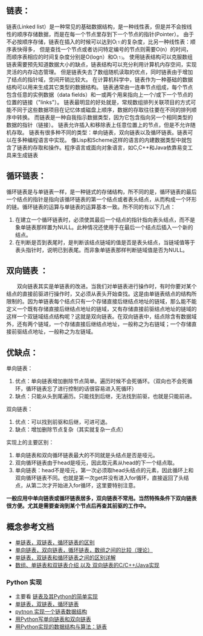 ## 链表：
链表(Linked list）是一种常见的基础数据结构，是一种线性表，但是并不会按线性的顺序存储数据，而是在每一个节点里存到下一个节点的指针(Pointer）。
由于不必按顺序存储，链表在插入的时候可以达到O⑴的复杂度，比另一种线性表：顺序表快得多，
但是查找一个节点或者访问特定编号的节点则需要O(n）的时间，而顺序表相应的时间复杂度分别是O(logn）和O⑴。
使用链表结构可以克服数组链表需要预先知道数据大小的缺点，链表结构可以充分利用计算机内存空间，实现灵活的内存动态管理。
但是链表失去了数组随机读取的优点，同时链表由于增加了结点的指针域，空间开销比较大。
在计算机科学中，链表作为一种基础的数据结构可以用来生成其它类型的数据结构。
链表通常由一连串节点组成，每个节点包含任意的实例数据（data fields）和一或两个用来指向上一个/或下一个节点的位置的链接（"links"）。
链表最明显的好处就是，常规数组排列关联项目的方式可能不同于这些数据项目在记忆体或磁盘上顺序，数据的存取往往要在不同的排列顺序中转换。
而链表是一种自我指示数据类型，因为它包含指向另一个相同类型的数据的指针（链接）。
链表允许插入和移除表上任意位置上的节点，但是不允许随机存取。
链表有很多种不同的类型：单向链表，双向链表以及循环链表。链表可以在多种编程语言中实现。
像Lisp和Scheme这样的语言的内建数据类型中就包含了链表的存取和操作。程序语言或面向对象语言，如C,C++和Java依靠易变工具来生成链表
 
## 循环链表：
循环链表是与单链表一样，是一种链式的存储结构，所不同的是，循环链表的最后一个结点的指针是指向该循环链表的第一个结点或者表头结点，从而构成一个环形的链。循环链表的运算与单链表的运算基本一致。所不同的有以下几点：
1. 在建立一个循环链表时，必须使其最后一个结点的指针指向表头结点，而不是象单链表那样置为NULL。此种情况还使用于在最后一个结点后插入一个新的结点。
2. 在判断是否到表尾时，是判断该结点链域的值是否是表头结点，当链域值等于表头指针时，说明已到表尾。而非象单链表那样判断链域值是否为NULL。
 
 
## 双向链表 ：
　　双向链表其实是单链表的改进。当我们对单链表进行操作时，有时你要对某个结点的直接前驱进行操作时，又必须从表头开始查找。这是由单链表结点的结构所限制的。因为单链表每个结点只有一个存储直接后继结点地址的链域，那么能不能定义一个既有存储直接后继结点地址的链域，又有存储直接前驱结点地址的链域的这样一个双链域结点结构呢？这就是双向链表。在双向链表中，结点除含有数据域外，还有两个链域，一个存储直接后继结点地址，一般称之为右链域；一个存储直接前驱结点地址，一般称之为左链域。
 
## 优缺点：
单向链表：
1. 优点：单向链表增加删除节点简单。遍历时候不会死循环。（双向也不会死循环，循环链表忘了进行控制的话很容易进入死循环）
2. 缺点：只能从头到尾遍历。只能找到后继，无法找到前驱，也就是只能前进。
 
双向链表：
1. 优点：可以找到前驱和后继，可进可退。
2. 缺点：增加删除节点复杂（其实就复杂一点点）

实现上的主要区别：
1. 单向链表和双向循环链表最大的不同就是头结点是否是哑元。
2. 双向循环链表由于head是哑元，因此取元素从head的下一个结点取。
3. 单向链表：head不是哑元，第一次必须取head头结点的元素，因此循环上和双向循环链表不同。也就是第一次get并没有进入for循环，直接返回了头结点，从第二次才开始进入for循环，这里要特别注意。

**一般应用中单向链表或循环链表居多，双向链表不常用。当然特殊条件下双向链表很方便。尤其是需要查询到某个节点后再查其前驱的工作中。**

## 概念参考文档
- [单链表，双链表，循环链表的区别](http://blog.csdn.net/u012989536/article/details/42216153)
- [单向链表，双向链表，循环链表，数组之间的比较（理论）](http://blog.sina.com.cn/s/blog_a40b5deb0101cdmz.html)
- [单链表，双链表和循环链表之间的区别详解](http://blog.csdn.net/zhongwen7710/article/details/39102523)
- [数组、单链表和双链表介绍 以及 双向链表的C/C++/Java实现](http://www.cnblogs.com/skywang12345/p/3561803.html)


### Python 实现
- 主要看 [链表及其Python的简单实现 ](http://ictar.github.io/2016/01/04/%E9%93%BE%E8%A1%A8%E5%8F%8A%E5%85%B6Python%E7%9A%84%E7%AE%80%E5%8D%95%E5%AE%9E%E7%8E%B0/)
- [单链表，双链表，循环链表](http://oucb.org/archives/411/)
- [pytnon 实现一个链表数据结构](http://www.pydevops.com/2016/03/13/pytnon-%E5%AE%9E%E7%8E%B0%E4%B8%80%E4%B8%AA%E9%93%BE%E8%A1%A8%E6%95%B0%E6%8D%AE%E7%BB%93%E6%9E%84/)
- [用Python写单向链表和双向链表](http://www.it610.com/article/1792302.htm)
- [用Python实现的数据结构与算法：链表](http://www.cnblogs.com/russellluo/p/3285045.html)

